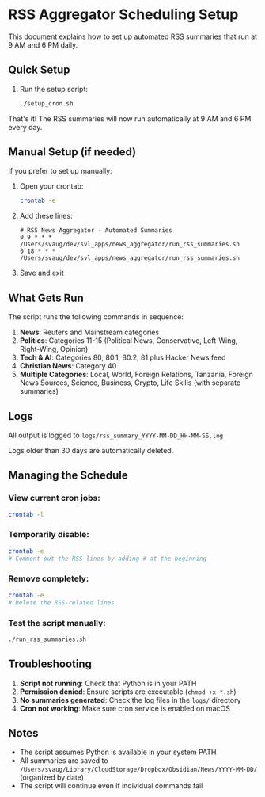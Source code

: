 # RSS Aggregator Scheduling Setup

This document explains how to set up automated RSS summaries that run at 9 AM and 6 PM daily.

## Quick Setup

1. Run the setup script:
   ```bash
   ./setup_cron.sh
   ```

That's it! The RSS summaries will now run automatically at 9 AM and 6 PM every day.

## Manual Setup (if needed)

If you prefer to set up manually:

1. Open your crontab:
   ```bash
   crontab -e
   ```

2. Add these lines:
   ```
   # RSS News Aggregator - Automated Summaries
   0 9 * * * /Users/svaug/dev/svl_apps/news_aggregator/run_rss_summaries.sh
   0 18 * * * /Users/svaug/dev/svl_apps/news_aggregator/run_rss_summaries.sh
   ```

3. Save and exit

## What Gets Run

The script runs the following commands in sequence:

1. **News**: Reuters and Mainstream categories
2. **Politics**: Categories 11-15 (Political News, Conservative, Left-Wing, Right-Wing, Opinion)
3. **Tech & AI**: Categories 80, 80.1, 80.2, 81 plus Hacker News feed
4. **Christian News**: Category 40
5. **Multiple Categories**: Local, World, Foreign Relations, Tanzania, Foreign News Sources, Science, Business, Crypto, Life Skills (with separate summaries)

## Logs

All output is logged to `logs/rss_summary_YYYY-MM-DD_HH-MM-SS.log`

Logs older than 30 days are automatically deleted.

## Managing the Schedule

### View current cron jobs:
```bash
crontab -l
```

### Temporarily disable:
```bash
crontab -e
# Comment out the RSS lines by adding # at the beginning
```

### Remove completely:
```bash
crontab -e
# Delete the RSS-related lines
```

### Test the script manually:
```bash
./run_rss_summaries.sh
```

## Troubleshooting

1. **Script not running**: Check that Python is in your PATH
2. **Permission denied**: Ensure scripts are executable (`chmod +x *.sh`)
3. **No summaries generated**: Check the log files in the `logs/` directory
4. **Cron not working**: Make sure cron service is enabled on macOS

## Notes

- The script assumes Python is available in your system PATH
- All summaries are saved to `/Users/svaug/Library/CloudStorage/Dropbox/Obsidian/News/YYYY-MM-DD/` (organized by date)
- The script will continue even if individual commands fail